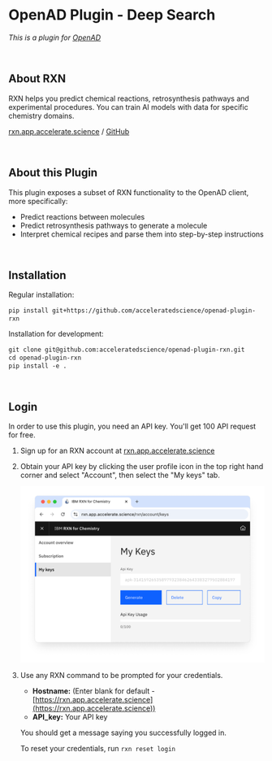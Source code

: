 # OpenAD Plugin - Deep Search

_This is a plugin for [OpenAD](https://github.com/acceleratedscience/open-ad-toolkit)_

<br>

## About RXN

RXN helps you predict chemical reactions, retrosynthesis pathways and experimental procedures. You can train AI models with data for specific chemistry domains.

[rxn.app.accelerate.science](https://rxn.app.accelerate.science) / [GitHub](https://github.com/rxn4chemistry)


<br>

## About this Plugin

This plugin exposes a subset of RXN functionality to the OpenAD client, more specifically:
- Predict reactions between molecules
- Predict retrosynthesis pathways to generate a molecule
- Interpret chemical recipes and parse them into step-by-step instructions

<br>

## Installation

Regular installation:

    pip install git+https://github.com/acceleratedscience/openad-plugin-rxn

Installation for development:

    git clone git@github.com:acceleratedscience/openad-plugin-rxn.git
    cd openad-plugin-rxn
    pip install -e .

<br>

## Login

In order to use this plugin, you need an API key. You'll get 100 API request for free.

1. Sign up for an RXN account at [rxn.app.accelerate.science](https://rxn.app.accelerate.science)
2. Obtain your API key by clicking the user profile icon in the top right hand corner and select "Account", then select the "My keys" tab.
    
    <a href="assets/rxn-api-key.png" target="_blank"><img src="assets/rxn-api-key.png" /></a>

3. Use any RXN command to be prompted for your credentials.

    - **Hostname:** (Enter blank for default - [https://rxn.app.accelerate.science](https://rxn.app.accelerate.science))
    - **API_key:** Your API key

    You should get a message saying you successfully logged in.
    
    To reset your credentials, run `rxn reset login`